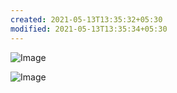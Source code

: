```yaml
---
created: 2021-05-13T13:35:32+05:30
modified: 2021-05-13T13:35:34+05:30
---
```


![Image](IMG_1620893132099.jpg)

![Image](IMG_1620893132109.jpg)
